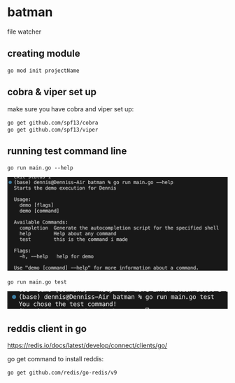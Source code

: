 # batman
file watcher

## creating module
```
go mod init projectName
```

## cobra & viper set up
make sure you have cobra and viper set up:
```
go get github.com/spf13/cobra
go get github.com/spf13/viper
```

## running test command line
```
go run main.go --help
```
![alt text](image.png)


```
go run main.go test
```
![alt text](image-1.png)


## reddis client in go
https://redis.io/docs/latest/develop/connect/clients/go/

go get command to install reddis:
```
go get github.com/redis/go-redis/v9
```

